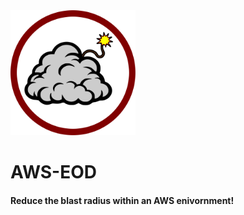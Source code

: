 <img src="./img/aws-eod-logo.svg" alt="drawing" width="200"/>

# AWS-EOD 

#### Reduce the blast radius within an AWS enivornment!
